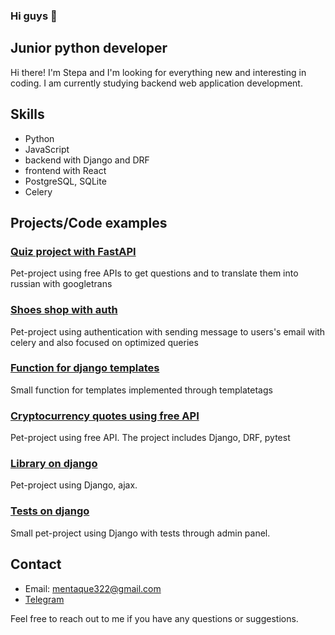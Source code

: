 ### Hi guys 👋
## Junior python developer
Hi there! I'm Stepa and I'm looking for everything new and interesting in coding. I am currently studying backend web application development.

## Skills

- Python
- JavaScript
- backend with Django and DRF
- frontend with React
- PostgreSQL, SQLite
- Celery

## Projects/Code examples

### [Quiz project with FastAPI](https://github.com/mentaque/QFastAPI-proj)

Pet-project using free APIs to get questions and to translate them into russian with googletrans

### [Shoes shop with auth](https://github.com/mentaque/something)

Pet-project using authentication with sending message to users's email with celery and also focused on optimized queries

### [Function for django templates](https://github.com/mentaque/drawmenu)

Small function for templates implemented through templatetags

### [Сryptocurrency quotes using free API](https://github.com/mentaque/cryptoapp)

Pet-project using free API. The project includes Django, DRF, pytest

### [Library on django](https://github.com/mentaque/book-library)

Pet-project using Django, ajax.

### [Tests on django](https://github.com/mentaque/site-with-tests)

Small pet-project using Django with tests through admin panel. 

## Contact

- Email: mentaque322@gmail.com
- [Telegram](https://t.me/topincash)

Feel free to reach out to me if you have any questions or suggestions.

